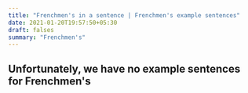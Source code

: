 ```yaml
---
title: "Frenchmen's in a sentence | Frenchmen's example sentences"
date: 2021-01-20T19:57:50+05:30
draft: falses
summary: "Frenchmen's"
---
```

## Unfortunately, we have no example sentences for Frenchmen's                 
